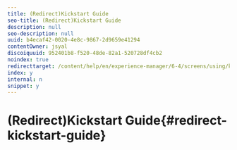 ```yaml
---
title: (Redirect)Kickstart Guide
seo-title: (Redirect)Kickstart Guide
description: null
seo-description: null
uuid: b4ecaf42-0020-4e8c-9867-2d9659e41294
contentOwner: jsyal
discoiquuid: 952401b8-f520-48de-82a1-520728df4cb2
noindex: true
redirecttarget: /content/help/en/experience-manager/6-4/screens/using/kickstart-for-aem-screens
index: y
internal: n
snippet: y
---
```


# (Redirect)Kickstart Guide{#redirect-kickstart-guide}

